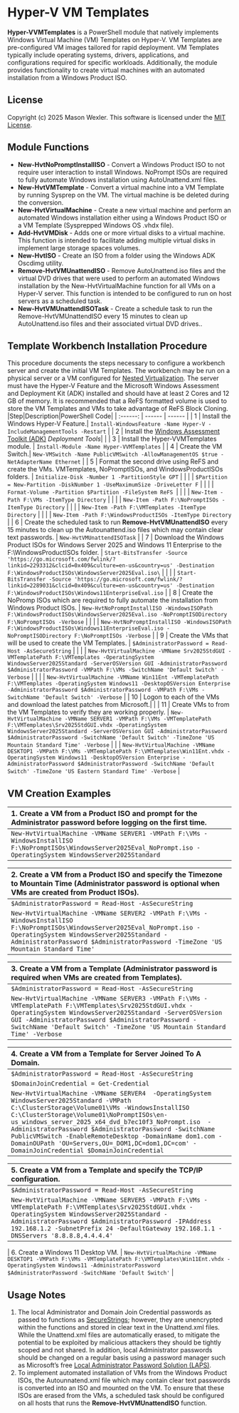 # Hyper-V VM Templates
__Hyper-VVMTemplates__ is a PowerShell module that natively implements Windows Virtual Machine (VM) Templates on Hyper-V. VM Templates are pre-configured VM images tailored for rapid deployment. VM Templates typically include operating systems, drivers, applications, and configurations required for specific workloads. Additionally, the module provides functionality to create virtual machines with an automated installation from a Windows Product ISO.
## License
Copyright (c) 2025 Mason Wexler.  This software is licensed under the [MIT License](https://github.com/mhwexler/Hyper-VVMTemplates/blob/main/LICENSE).
## Module Functions
- __New-HvtNoPromptInstallISO__ - Convert a Windows Product ISO to not require user interaction to install Windows.  NoPrompt ISOs are required to fully automate Windows installation using AutoUnattend.xml files.
- __New-HvtVMTemplate__ - Convert a virtual machine into a VM Template by running Sysprep on the VM. The virtual machine
    is be deleted during the conversion.
- __New-HvtVirtualMachine__ - Create a new virtual machine and perform an automated Windows installation either using a
    Windows Product ISO or a VM Template (Sysprepped Windows OS .vhdx file).
- __Add-HvtVMDisk__ - Adds one or more virtual disks to a virtual machine.  This function is intended to facilitate adding
    multiple virtual disks in implement large storage spaces volumes.
- __New-HvtISO__ - Create an ISO from a folder using the Windows ADK Oscdimg utility.
- __Remove-HvtVMUnattendISO__ - Remove AutoUnattend.iso files and the virtual DVD drives that were used to perform an automated Windows installation by the New-HvtVirtualMachine function for all VMs on a Hyper-V server.  This function is intended to be configured to run on host servers as a scheduled task.
- __New-HvtVMUnattendISOTask__ - Create a schedule task to run the Remove-HvtVMUnattendISO every 15 minutes to clean up AutoUnattend.iso files and their associated virtual DVD drives..

## Template Workbench Installation Procedure
This procedure documents the steps necessary to configure a workbench server and create the initial VM Templates. The workbench may be run on a physical server or a VM configured for [Nested Virtualization](https://learn.microsoft.com/en-us/virtualization/hyper-v-on-windows/user-guide/enable-nested-virtualization). The server must have the Hyper-V Feature and the Microsoft Windows Assessment and Deployment Kit (ADK) installed and should have at least 2 Cores and 12 GB of memory.  It is recommended that a ReFS formatted volume is used to store the VM Templates and VMs to take advantage of ReFS Block Cloning.
|Step|Description|PowerShell Code|
| :------: | ------ | ------ |
| 1 | Install the Windows Hyper-V Feature.| `Install-WindowsFeature -Name Hyper-V -IncludeManagementTools -Restart` |
| 2 | Install the [Windows Assessment Toolkit (ADK)](https://learn.microsoft.com/en-us/windows-hardware/get-started/adk-install) _Deployment Tools_| |
| 3 | Install the Hyper-VVMTemplates module. | `Install-Module -Name Hyper-VVMTemplates` |
| 4 | Create the VM Switch.| `New-VMSwitch -Name PublicVMSwitch -AllowManagementOS $true -NetAdapterName Ethernet` |
| 5 | Format the second drive using ReFS and create the VMs. VMTemplates, NoPromptISOs, and WindowsProductISOs folders. | `Initialize-Disk -Number 1 -PartitionStyle GPT` |
| | | `$Partition = New-Partition -DiskNumber 1 -UseMaximumSize -DriveLetter F` |
| | | `Format-Volume -Partition $Partition -FileSystem ReFS `|
| | | `New-Item -Path F:\VMs -ItemType Directory` |
| | | `New-Item -Path F:\NoPromptISOs -ItemType Directory` |
| | | `New-Item -Path F:\VMTemplates -ItemType Directory` |
| | | `New-Item -Path F:\WindowsProductISOs -ItemType Directory` |
| 6 | Create the scheduled task to run __Remove-HvtVMUnattendISO__ every 15 minutes to clean up the Autounattend.iso files which may contain clear text passwords. | `New-HvtVMUnattendISOTask` |
| 7 | Download the Windows Product ISOs for Windows Server 2025 and Windows 11 Enterprise to the F:\WindowsProductISOs folder. | `Start-BitsTransfer -Source 'https://go.microsoft.com/fwlink/?linkid=2293312&clcid=0x409&culture=en-us&country=us' -Destination F:\WindowsProductISOs\WindowsServer2025Eval.iso\` |
| | | `Start-BitsTransfer -Source 'https://go.microsoft.com/fwlink/?linkid=2289031&clcid=0x409&culture=en-us&country=us' -Destination F:\WindowsProductISOs\Windows11EnterpriseEval.iso` |
| 8 | Create the NoPromp ISOs which are required to fully automate the installation from Windows Product ISOs. | `New-HvtNoPromptInstallISO -WindowsISOPath F:\WindowsProductISOs\WindowsServer2025Eval.iso -NoPromptISODirectory F:\NoPromptISOs -Verbose` |
| | | `New-HvtNoPromptInstallISO -WindowsISOPath F:\WindowsProductISOs\Windows11EnterpriseEval.iso -NoPromptISODirectory F:\NoPromptISOs -Verbose` |
| 9 | Create the VMs that will be used to create the VM Templates. | `$AdministratorPassword = Read-Host -AsSecureString` |
 | | | `New-HvtVirtualMachine -VMName Srv2025StdGUI -VMTemplatePath F:\VMTemplates -OperatingSystem WindowsServer2025Standard -ServerOSVersion GUI -AdministratorPassword $AdministratorPassword -VMPath F:\VMs -SwitchName 'Default Switch' -Verbose` |
| | | `New-HvtVirtualMachine -VMName Win11Ent -VMTemplatePath F:\VMTemplates -OperatingSystem Windows11 -DesktopOSVersion Enterprise -AdministratorPassword $AdministratorPassword -VMPath F:\VMs -SwitchName 'Default Switch' -Verbose` |
| 10 | Logon to each of the VMs and download the latest patches from Microsoft.| |
| 11 | Create VMs to from the VM Templates to verify they are working properly. | `New-HvtVirtualMachine -VMName SERVER1 -VMPath F:\VMs -VMTemplatePath F:\VMTemplates\Srv2025StdGUI.vhdx -OperatingSystem WindowsServer2025Standard -ServerOSVersion GUI -AdministratorPassword $AdministratorPassword -SwitchName 'Default Switch' -TimeZone 'US Mountain Standard Time' -Verbose`
| | | `New-HvtVirtualMachine -VMName DESKTOP1 -VMPath F:\VMs -VMTemplatePath F:\VMTemplates\Win11Ent.vhdx -OperatingSystem Windows11 -DesktopOSVersion Enterprise -AdministratorPassword $AdministratorPassword -SwitchName 'Default Switch' -TimeZone 'US Eastern Standard Time' -Verbose` | 

## VM Creation Examples
| 1. Create a VM from a Product ISO and prompt for the Administrator password before logging on the first time. |
| :------ | 
| `New-HvtVirtualMachine -VMName SERVER1 -VMPath F:\VMs -WindowsInstallISO F:\NoPromptISOs\WindowsServer2025Eval_NoPrompt.iso -OperatingSystem WindowsServer2025Standard` |

| 2. Create a VM from a Product ISO and specify the Timezone to Mountain Time (Administrator password is optional when VMs are created from Product ISOs). |
| :------ | 
| `$AdministratorPassword = Read-Host -AsSecureString` |
| `New-HvtVirtualMachine -VMName SERVER2 -VMPath F:\VMs -WindowsInstallISO F:\NoPromptISOs\WindowsServer2025Eval_NoPrompt.iso -OperatingSystem WindowsServer2025Standard -AdministratorPassword $AdministratorPassword -TimeZone 'US Mountain Standard Time'` |

| 3. Create a VM from a Template (Administrator password is required when VMs are created from Templates). |
| :------ | 
| `$AdministratorPassword = Read-Host -AsSecureString` |
| `New-HvtVirtualMachine -VMName SERVER3 -VMPath F:\VMs -VMTemplatePath F:\VMTemplates\Srv2025StdGUI.vhdx -OperatingSystem WindowsServer2025Standard -ServerOSVersion GUI -AdministratorPassword $AdministratorPassword -SwitchName 'Default Switch' -TimeZone 'US Mountain Standard Time' -Verbose` |

| 4. Create a VM from a Template for Server Joined To A Domain. |
| :------ |
| `$AdministratorPassword = Read-Host -AsSecureString` |
| `$DomainJoinCredential = Get-Credential` |
| `New-HvtVirtualMachine -VMName SERVER4  -OperatingSystem WindowsServer2025Standard -VMPath C:\ClusterStorage\Volume01\VMs -WindowsInstallISO C:\ClusterStorage\Volume01\NoPromptISOs\en-us_windows_server_2025_x64_dvd_b7ec10f3_NoPrompt.iso  -AdministratorPassword $AdministratorPassword -SwitchName PublicVMSwitch -EnableRemoteDesktop -DomainName dom1.com -DomainOUPath 'OU=Servers,OU=_DOM1,DC=dom1,DC=com' -DomainJoinCredential $DomainJoinCredential` |

| 5. Create a VM from a Template and specify the TCP/IP configuration. |
| :------ |
| `$AdministratorPassword = Read-Host -AsSecureString` |
| `New-HvtVirtualMachine -VMName SERVER5 -VMPath F:\VMs -VMTemplatePath F:\VMTemplates\Srv2025StdGUI.vhdx -OperatingSystem WindowsServer2025Standard -AdministratorPassword $AdministratorPassword -IPAddress 192.168.1.2 -SubnetPrefix 24 -DefaultGateway 192.168.1.1 -DNSServers '8.8.8.8,4.4.4.4'` |

| 6. Create a Windows 11 Desktop VM. | `New-HvtVirtualMachine -VMName DESKTOP1 -VMPath F:\VMs -VMTemplatePath F:\VMTemplates\Win11Ent.vhdx -OperatingSystem Windows11 -AdministratorPassword $AdministratorPassword -SwitchName 'Default Switch'` |
## Usage Notes
1. The local Administrator and Domain Join Credential passwords as passed to functions as [SecureStrings](https://learn.microsoft.com/en-us/dotnet/fundamentals/runtime-libraries/system-security-securestring); however, they are unencrypted within the functions and stored in clear text in the Unattend.xml files.  While the Unattend.xml files are automatically erased, to mitigate the potential to be exploited by malicious attackers they should be tightly scoped and not shared.  In addition, local Administrator passwords should be changed on a regular basis using a password manager such as Microsoft’s free [Local Administrator Password Solution (LAPS)]( https://www.microsoft.com/en-us/download/details.aspx?id=46899&gt&msockid=11ce442110d26fae2654515411ad6eb1).
2. To implement automated installation of VMs from the Windows Product ISOs, the Autounnatend.xml file which may contain clear text passwords is converted into an ISO and mounted on the VM.  To ensure that these ISOs are erased from the VMs, a scheduled task should be configured on all hosts that runs the __Remove-HvtVMUnattendISO__ function.








